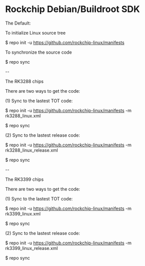 # Rockchip Debian/Buildroot SDK

The Default:

To initialize Linux source tree

$ repo init -u https://github.com/rockchip-linux/manifests

To synchronize the source code

$ repo sync

--

The RK3288 chips

There are two ways to get the code:

(1) Sync to the lastest TOT code:

$ repo init -u https://github.com/rockchip-linux/manifests -m rk3288_linux.xml

$ repo sync

(2) Sync to the lastest release code:

$ repo init -u https://github.com/rockchip-linux/manifests -m rk3288_linux_release.xml

$ repo sync

--

The RK3399 chips

There are two ways to get the code:

(1) Sync to the lastest TOT code:

$ repo init -u https://github.com/rockchip-linux/manifests -m rk3399_linux.xml

$ repo sync

(2) Sync to the lastest release code:

$ repo init -u https://github.com/rockchip-linux/manifests -m rk3399_linux_release.xml

$ repo sync
